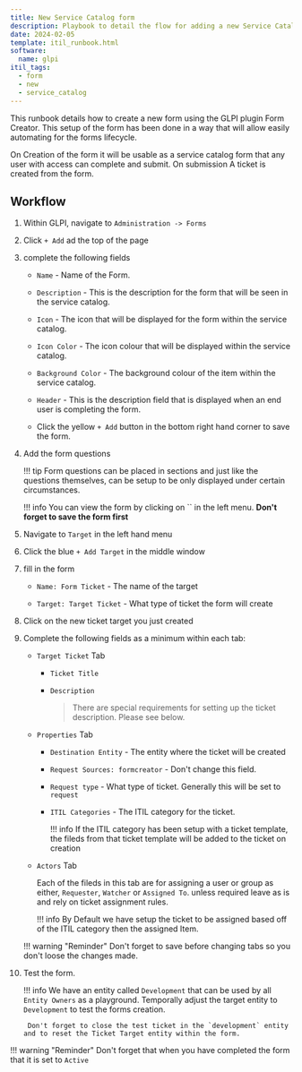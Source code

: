```yaml
---
title: New Service Catalog form
description: Playbook to detail the flow for adding a new Service Catalog form
date: 2024-02-05
template: itil_runbook.html
software:
  name: glpi
itil_tags:
  - form
  - new
  - service_catalog
---
```


This runbook details how to create a new form using the GLPI plugin Form Creator. This setup of the form has been done in a way that will allow easily automating for the forms lifecycle.

On Creation of the form it will be usable as a service catalog form that any user with access can complete and submit. On submission A ticket is created from the form.


## Workflow

1. Within GLPI, navigate to `Administration -> Forms`

1. Click `+ Add` ad the top of the page

1. complete the following fields

    - `Name` - Name of the Form.

    - `Description` - This is the description for the form that will be seen in the service catalog.

    - `Icon` - The icon that will be displayed for the form within the service catalog.

    - `Icon Color` - The icon colour that will be displayed within the service catalog.

    - `Background Color` - The background colour of the item within the service catalog.

    - `Header` - This is the description field that is displayed when an end user is completing the form.

    - Click the yellow `+ Add` button in the bottom right hand corner to save the form.

1. Add the form questions 

    !!! tip
        Form questions can be placed in sections and just like the questions themselves, can be setup to be only displayed under certain circumstances.

    !!! info
        You can view the form by clicking on `` in the left menu. **Don't forget to save the form first**

1. Navigate to `Target` in the left hand menu

1. Click the blue `+ Add Target` in the middle window

1. fill in the form

    - `Name: Form Ticket` - The name of the target

    - `Target: Target Ticket` - What type of ticket the form will create

1. Click on the new ticket target you just created

1. Complete the following fields as a minimum within each tab:

    - `Target Ticket` Tab

        - `Ticket Title`

        - `Description`

            > There are special requirements for setting up the ticket description. Please see below.

    - `Properties` Tab

        - `Destination Entity` - The entity where the ticket will be created

        - `Request Sources: formcreator` - Don't change this field.
        
        - `Request type` - What type of ticket. Generally this will be set to `request`

        - `ITIL Categories` - The ITIL category for the ticket.

            !!! info
                If the ITIL category has been setup with a ticket template, the fileds from that ticket template will be added to the ticket on creation

    - `Actors` Tab

        Each of the fileds in this tab are for assigning a user or group as either, `Requester`, `Watcher` or `Assigned To`. unless required leave as is and rely on ticket assignment rules.

        !!! info
            By Default we have setup the ticket to be assigned based off of the ITIL category then the assigned Item.


    !!! warning "Reminder"
        Don't forget to save before changing tabs so you don't loose the changes made.

1. Test the form.

    !!! info
        We have an entity called `Development` that can be used by all `Entity Owners` as a playground. Temporally adjust the target entity to `Development` to test the forms creation.
    
        Don't forget to close the test ticket in the `development` entity and to reset the Ticket Target entity within the form.

!!! warning "Reminder"
    Don't forget that when you have completed the form that it is set to `Active`

